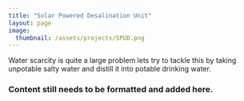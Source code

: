 ```yaml
---
title: "Solar Powered Desalination Unit"
layout: page
image:
  thumbnail: /assets/projects/SPUD.png
---
```

Water scarcity is quite a large problem lets try to tackle this by taking unpotable salty water and distill it into potable drinking water.

### Content still needs to be formatted and added here.